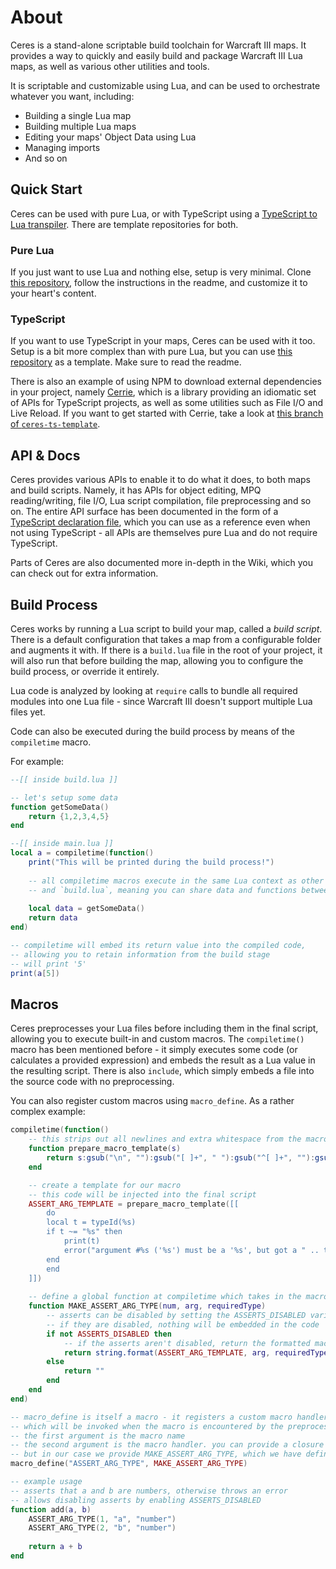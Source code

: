 # About

Ceres is a stand-alone scriptable build toolchain for Warcraft III maps. It provides a way to quickly and easily build and package Warcraft III Lua maps, as well as various other utilities and tools.

It is scriptable and customizable using Lua, and can be used to orchestrate whatever you want, including:
- Building a single Lua map
- Building multiple Lua maps
- Editing your maps' Object Data using Lua
- Managing imports
- And so on

## Quick Start

Ceres can be used with pure Lua, or with TypeScript using a [TypeScript to Lua transpiler](https://github.com/TypeScriptToLua/TypeScriptToLua). There are template repositories for both.

### Pure Lua

If you just want to use Lua and nothing else, setup is very minimal. Clone [this repository](https://github.com/ceres-wc3/ceres-lua-template), follow the instructions in the readme, and customize it to your heart's content.

### TypeScript

If you want to use TypeScript in your maps, Ceres can be used with it too. Setup is a bit more complex than with pure Lua, but you can use [this repository](https://github.com/ceres-wc3/ceres-ts-template) as a template. Make sure to read the readme.

There is also an example of using NPM to download external dependencies in your project, namely [Cerrie](https://github.com/ceres-wc3/cerrie), which is a library providing an idiomatic set of APIs for TypeScript projects, as well as some utilities such as File I/O and Live Reload. If you want to get started with Cerrie, take a look at [this branch of `ceres-ts-template`](https://github.com/ceres-wc3/ceres-ts-template/tree/cerrie). 

## API & Docs

Ceres provides various APIs to enable it to do what it does, to both maps and build scripts. Namely, it has APIs for object editing, MPQ reading/writing, file I/O, Lua script compilation, file preprocessing and so on. The entire API surface has been documented in the form of a [TypeScript declaration file](https://github.com/ceres-wc3/ceres-decl), which you can use as a reference even when not using TypeScript - all APIs are themselves pure Lua and do not require TypeScript.

Parts of Ceres are also documented more in-depth in the Wiki, which you can check out for extra information.

## Build Process

Ceres works by running a Lua script to build your map, called a *build script*. There is a default configuration that takes a map from a configurable folder and augments it with. If there is a `build.lua` file in the root of your project, it will also run that before building the map, allowing you to configure the build process, or override it entirely.

Lua code is analyzed by looking at `require` calls to bundle all required modules into one Lua file - since Warcraft III doesn't support multiple Lua files yet.

Code can also be executed during the build process by means of the `compiletime` macro. 

For example:

```lua
--[[ inside build.lua ]]

-- let's setup some data
function getSomeData()
    return {1,2,3,4,5}
end

--[[ inside main.lua ]]
local a = compiletime(function()
    print("This will be printed during the build process!")
    
    -- all compiletime macros execute in the same Lua context as other macros
    -- and `build.lua`, meaning you can share data and functions between them
   
    local data = getSomeData()
    return data
end)

-- compiletime will embed its return value into the compiled code,
-- allowing you to retain information from the build stage
-- will print '5'
print(a[5])
```

## Macros

Ceres preprocesses your Lua files before including them in the final script, allowing you to execute built-in and custom macros. The `compiletime()` macro has been mentioned before - it simply executes some code (or calculates a provided expression) and embeds the result as a Lua value in the resulting script. There is also `include`, which simply embeds a file into the source code with no preprocessing.

You can also register custom macros using `macro_define`. As a rather complex example:
```lua
compiletime(function()
    -- this strips out all newlines and extra whitespace from the macro
    function prepare_macro_template(s)
        return s:gsub("\n", ""):gsub("[ ]+", " "):gsub("^[ ]+", ""):gsub("[ ]+$", "")
    end

    -- create a template for our macro
    -- this code will be injected into the final script
    ASSERT_ARG_TEMPLATE = prepare_macro_template([[
        do
        local t = typeId(%s)
        if t ~= "%s" then
            print(t)
            error("argument #%s ('%s') must be a '%s', but got a " .. t .. " instead")
        end
        end
    ]])
   
    -- define a global function at compiletime which takes in the macro arguments and returns a string which will be embeded in the code
    function MAKE_ASSERT_ARG_TYPE(num, arg, requiredType)
        -- asserts can be disabled by setting the ASSERTS_DISABLED variable during the build process
        -- if they are disabled, nothing will be embedded in the code
        if not ASSERTS_DISABLED then
            -- if the asserts aren't disabled, return the formatted macro template according to our args
            return string.format(ASSERT_ARG_TEMPLATE, arg, requiredType, num, arg, requiredType)
        else
            return ""
        end
    end
end)

-- macro_define is itself a macro - it registers a custom macro handler
-- which will be invoked when the macro is encountered by the preprocessor
-- the first argument is the macro name
-- the second argument is the macro handler. you can provide a closure here,
-- but in our case we provide MAKE_ASSERT_ARG_TYPE, which we have defined previously
macro_define("ASSERT_ARG_TYPE", MAKE_ASSERT_ARG_TYPE)

-- example usage
-- asserts that a and b are numbers, otherwise throws an error
-- allows disabling asserts by enabling ASSERTS_DISABLED
function add(a, b)
    ASSERT_ARG_TYPE(1, "a", "number")
    ASSERT_ARG_TYPE(2, "b", "number")
    
    return a + b
end
```
